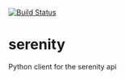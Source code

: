 [![Build Status](https://travis-ci.org/weassur/serenity.svg?branch=master)](https://travis-ci.org/weassur/serenity)

# serenity
Python client for the serenity api
